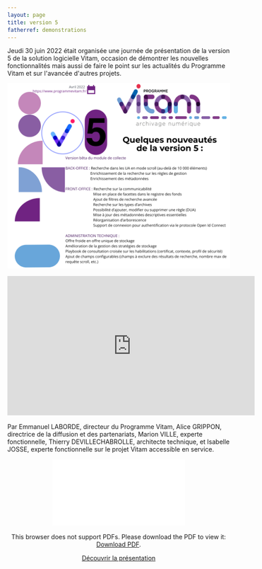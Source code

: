 ```yaml
---
layout: page
title: version 5
fatherref: demonstrations
---
```


Jeudi 30 juin 2022 était organisée une journée de présentation de la version 5 de la solution logicielle Vitam, occasion de démontrer les nouvelles fonctionnalités mais aussi de faire le point sur les actualités du Programme Vitam et sur l'avancée d'autres projets.

![Logos](/public/images/v5-publication_58361219.png)

<iframe width="560" height="315" src="https://www.youtube.com/embed/_BPYRi0hhYo" title="YouTube video player" frameborder="0" allow="accelerometer; autoplay; clipboard-write; encrypted-media; gyroscope; picture-in-picture" allowfullscreen></iframe>

Par Emmanuel LABORDE, directeur du Programme Vitam, Alice GRIPPON, directrice de la diffusion et des partenariats, Marion VILLE, experte fonctionnelle, Thierry DEVILLECHABROLLE, architecte technique, et Isabelle JOSSE, experte fonctionnelle sur le projet Vitam accessible en service.

<p style="text-align: center;">
<object data="/ressources/RefCourant/20220630_Vitam_v5_presentation_v1.1.pdf" type="application/pdf" width="700px" height="600px">
    <embed src="/ressources/RefCourant/20220630_Vitam_v5_presentation_v1.1.pdf" type="application/pdf">
        <p>This browser does not support PDFs. Please download the PDF to view it: <a href="/ressources/RefCourant/20220630_Vitam_v5_presentation_v1.1.pdf">Download PDF</a>.</p>
    </embed>


[Découvrir la présentation](/ressources/RefCourant/20220630_Vitam_v5_presentation_v1.1.pdf)